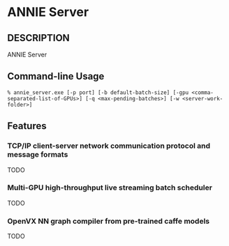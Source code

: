 # ANNIE Server

## DESCRIPTION
ANNIE Server

## Command-line Usage
    % annie_server.exe [-p port] [-b default-batch-size] [-gpu <comma-separated-list-of-GPUs>] [-q <max-pending-batches>] [-w <server-work-folder>]

## Features

### TCP/IP client-server network communication protocol and message formats
TODO

### Multi-GPU high-throughput live streaming batch scheduler
TODO

### OpenVX NN graph compiler from pre-trained caffe models
TODO
